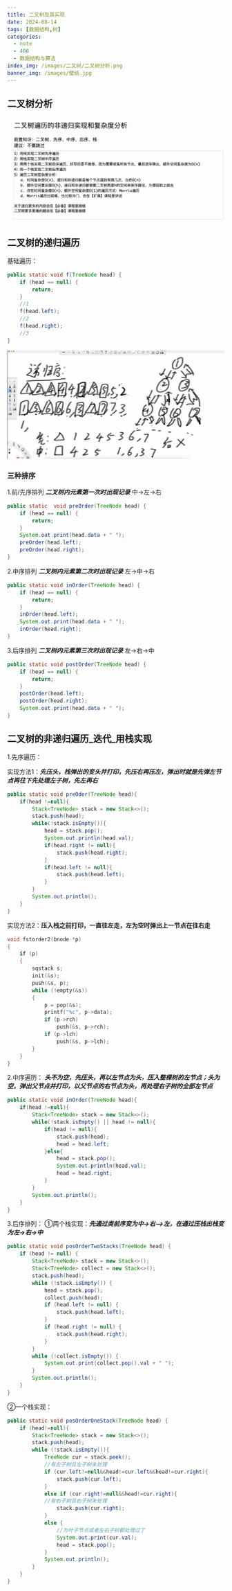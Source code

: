 ```yaml
---
title: 二叉树及其实现
date: 2024-08-14
tags: [数据结构,树]
categories:
  - note
  - 408
  - 数据结构与算法
index_img: /images/二叉树/二叉树分析.png
banner_img: /images/壁纸.jpg
---
```


## 二叉树分析

![二叉树分析](../images/二叉树/二叉树分析.png)

## 二叉树的递归遍历

基础遍历：

```java
public static void f(TreeNode head) {
    if (head == null) {
        return;
    }
    //1
    f(head.left);
    //2
    f(head.right);
    //3
}
```

![递归序](../images/二叉树/递归序.png)

### 三种排序

1.前/先序排列 ***二叉树内元素第一次时出现记录***
中->左->右

```java
public static  void preOrder(TreeNode head) {
    if (head == null) {
        return;
    }
    System.out.print(head.data + " ");
    preOrder(head.left);
    preOrder(head.right);
}
```

2.中序排列 ***二叉树内元素第二次时出现记录***
左->中->右

```java
public static void inOrder(TreeNode head) {
    if (head == null) {
        return;
    }
    inOrder(head.left);
    System.out.print(head.data + " ");
    inOrder(head.right);
}
```

3.后序排列 ***二叉树内元素第三次时出现记录***
左->右->中

```java
public static void postOrder(TreeNode head) {
    if (head == null) {
        return;
    }
    postOrder(head.left);
    postOrder(head.right);
    System.out.print(head.data + " ");
}
```

## 二叉树的非递归遍历_迭代_用栈实现

1.先序遍历：  

实现方法1：***先压头，栈弹出的变头并打印，先压右再压左，弹出时就是先弹左节点再往下先处理左子树，先左再右***

```java
public static void preOder(TreeNode head){
    if(head !=null){
        Stack<TreeNode> stack = new Stack<>();
        stack.push(head);
        while(!stack.isEmpty()){
            head = stack.pop();
            System.out.println(head.val);
            if(head.right != null){
                stack.push(head.right);
            }
            if(head.left != null){
                stack.push(head.left);
            }
        }
        System.out.println();
    }
}
```

实现方法2：**压入栈之前打印，一直往左走，左为空时弹出上一节点在往右走**

```cpp
void fstorder2(bnode *p)
{
    if (p)
    {
        sqstack s;
        init(&s);
        push(&s, p);
        while (!empty(&s))
        {
            p = pop(&s);
            printf("%c", p->data);
            if (p->rch)
                push(&s, p->rch);
            if (p->lch)
                push(&s, p->lch);
        }
    }
}
```



2.中序遍历： ***头不为空，先压头，再以左节点为头，压入整棵树的左节点；头为空，弹出父节点并打印，以父节点的右节点为头，再处理右子树的全部左节点***

```java
public static void inOrder(TreeNode head){
    if(head !=null){
        Stack<TreeNode> stack = new Stack<>();
        while(!stack.isEmpty() || head != null){
            if(head != null){
                stack.push(head);
                head = head.left;
            }else{
                head = stack.pop();
                System.out.println(head.val);
                head = head.right;
            }
        }
        System.out.println();
    }
}
```

3.后序排列：
①两个栈实现：***先通过类前序变为中->右—>左，在通过压栈出栈变为左->右->中***

```java
public static void posOrderTwoStacks(TreeNode head) {
    if (head != null) {
        Stack<TreeNode> stack = new Stack<>();
        Stack<TreeNode> collect = new Stack<>();
        stack.push(head);
        while (!stack.isEmpty()) {
            head = stack.pop();
            collect.push(head);
            if (head.left != null) {
                stack.push(head.left);
            }
            if (head.right != null) {
                stack.push(head.right);
            }
        }
        while (!collect.isEmpty()) {
            System.out.print(collect.pop().val + " ");
        }
        System.out.println();
    }
}
```

②一个栈实现：

```java
public static void posOrderOneStack(TreeNode head) {
    if (head!=null){
        Stack<TreeNode> stack = new Stack<>();
        stack.push(head);
        while (!stack.isEmpty()){
            TreeNode cur = stack.peek();
            //有左子树且左子树未处理
            if (cur.left!=null&&head!=cur.left&&head!=cur.right){
                stack.push(cur.left);
            }
            else if (cur.right!=null&&head!=cur.right){
            //有右子树且右子树未处理
                stack.push(cur.right);
            }
            else {
                //为叶子节点或者左右子树都处理过了
                System.out.print(cur.val);
                head = stack.pop();
            }
            System.out.println();
        }
    }
}
```
